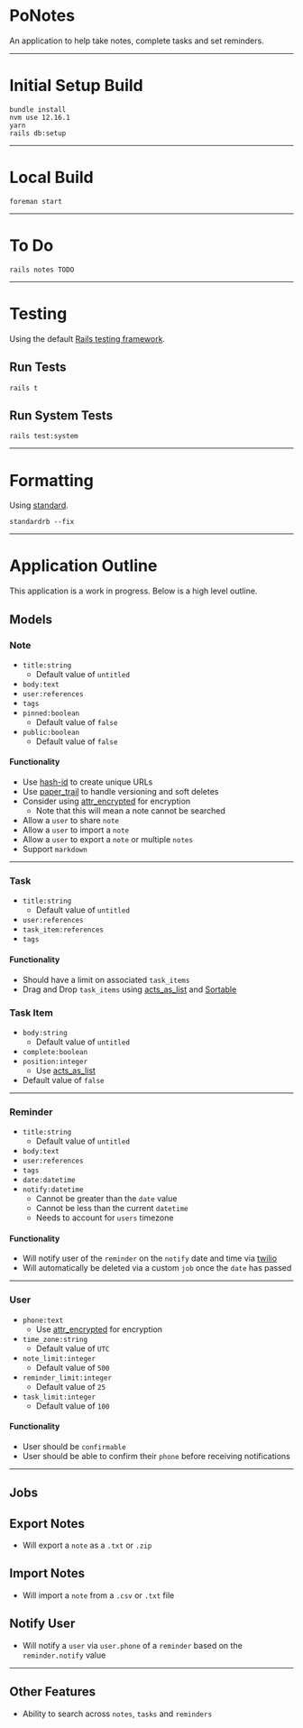 # PoNotes

An application to help take notes, complete tasks and set reminders.

---

# Initial Setup Build

```
bundle install
nvm use 12.16.1
yarn
rails db:setup
```

---

# Local Build

```
foreman start
```

---

# To Do

```
rails notes TODO
```

---

# Testing

Using the default [Rails testing framework](https://guides.rubyonrails.org/testing.html#rails-meets-minitest).

## Run Tests

```
rails t
```

## Run System Tests

```
rails test:system
```

---

# Formatting

Using [standard](https://github.com/testdouble/standard).

```
standardrb --fix
```

---

# Application Outline

This application is a work in progress. Below is a high level outline.

## Models

### Note

- `title:string`
  - Default value of `untitled`
- `body:text`
- `user:references`
- `tags`
- `pinned:boolean`
  - Default value of `false`
- `public:boolean`
  - Default value of `false`

#### Functionality

- Use [hash-id](https://rubygems.org/gems/hashid-rails) to create unique URLs
- Use [paper_trail](https://github.com/paper-trail-gem/paper_trail) to handle versioning and soft deletes
- Consider using [attr_encrypted](https://github.com/attr-encrypted/) for encryption
  - Note that this will mean a note cannot be searched
- Allow a `user` to share `note`
- Allow a `user` to import a `note`
- Allow a `user` to export a `note` or multiple `notes`
- Support `markdown`

---

### Task

- `title:string`
  - Default value of `untitled`
- `user:references`
- `task_item:references`
- `tags`

#### Functionality

- Should have a limit on associated `task_items`
- Drag and Drop `task_items` using [acts_as_list](https://github.com/brendon/acts_as_list) and [Sortable](https://github.com/SortableJS/Sortable)

### Task Item

- `body:string`
  - Default value of `untitled`
- `complete:boolean`
- `position:integer`
  - Use [acts_as_list](https://github.com/brendon/acts_as_list)
- Default value of `false`

---

### Reminder

- `title:string`
  - Default value of `untitled`
- `body:text`
- `user:references`
- `tags`
- `date:datetime`
- `notify:datetime`
  - Cannot be greater than the `date` value
  - Cannot be less than the current `datetime`
  - Needs to account for `users` timezone

#### Functionality

- Will notify user of the `reminder` on the `notify` date and time via [twilio](https://www.twilio.com/)
- Will automatically be deleted via a custom `job` once the `date` has passed

---

### User

- `phone:text`
  - Use [attr_encrypted](https://github.com/attr-encrypted/) for encryption
- `time_zone:string`
  - Default value of `UTC`
- `note_limit:integer`
  - Default value of `500`
- `reminder_limit:integer`
  - Default value of `25`
- `task_limit:integer`
  - Default value of `100`

#### Functionality

- User should be `confirmable`
- User should be able to confirm their `phone` before receiving notifications

---

## Jobs

## Export Notes

- Will export a `note` as a `.txt` or `.zip`

## Import Notes

- Will import a `note` from a `.csv` or `.txt` file

## Notify User

- Will notify a `user` via `user.phone` of a `reminder` based on the `reminder.notify` value

---

## Other Features

- Ability to search across `notes`, `tasks` and `reminders`
